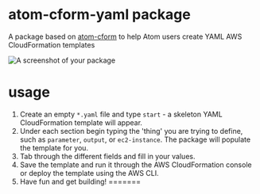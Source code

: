 # atom-cform-yaml package

A package based on [atom-cform](https://github.com/dgomesbr/atom-cform) to help Atom users create YAML AWS CloudFormation templates 

![A screenshot of your package](https://f.cloud.github.com/assets/69169/2290250/c35d867a-a017-11e3-86be-cd7c5bf3ff9b.gif)

# usage
1. Create an empty ```*.yaml``` file and type ```start``` - a skeleton YAML CloudFormation template will appear.
2. Under each section begin typing the 'thing' you are trying to define, such as ```parameter```, ```output```, or ```ec2-instance```.  The package will populate the template for you.
3. Tab through the different fields and fill in your values.
4. Save the template and run it through the AWS CloudFormation console or deploy the template using the AWS CLI.
5. Have fun and get building!
=======
